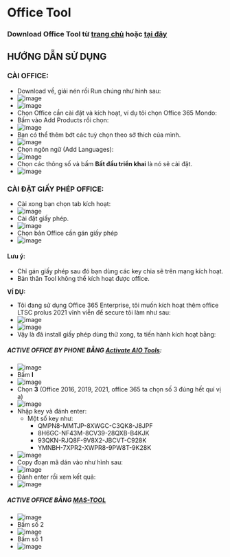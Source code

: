 # Office Tool ##

### Download Office Tool từ [trang chủ](https://otp.landian.vip/en-us/download.html) hoặc [tại đây](https://1drv.ms/f/s!AmvuvqBBIcK6hRAVsoKtX3IMry13?e=fXuFeU)

## HƯỚNG DẪN SỬ DỤNG ##

### CÀI OFFICE: ##
- Download về, giải nén rồi Run chúng như hình sau:
- ![image](https://github.com/BsNgChiThanh/OfficeTool/assets/82578024/eff7536f-669e-4a65-b3a6-af12a72c242b)
- ![image](https://github.com/BsNgChiThanh/OfficeTool/assets/82578024/0279d0c8-6716-4f33-be30-d8af922753f3)
- Chọn Office cần cài đặt và kích hoạt, ví dụ tôi chọn Office 365 Mondo:
- Bấm vào Add Products rồi chọn:
- ![image](https://github.com/BsNgChiThanh/OfficeTool/assets/82578024/bd59853e-3eaf-4bef-b07d-6395d80cd3d8)
- Bạn có thể thêm bớt các tuỳ chọn theo sở thích của mình.
- ![image](https://github.com/BsNgChiThanh/OfficeTool/assets/82578024/37762e0f-0d6d-41ed-84dd-58ca58d34aee)
- Chọn ngôn ngữ (Add Languages):
- ![image](https://github.com/BsNgChiThanh/OfficeTool/assets/82578024/b532c64c-12d1-4996-8348-3667271cf65c)
- Chọn các thông số và bấm **Bất đầu triển khai** là nó sẽ cài đặt.
- ![image](https://github.com/BsNgChiThanh/OfficeTool/assets/82578024/18cc0214-72fe-40b5-9c04-f923f1180d00)

### CÀI ĐẶT GIẤY PHÉP OFFICE: ###
- Cài xong bạn chọn tab kích hoạt:
- ![image](https://github.com/BsNgChiThanh/OfficeTool/assets/82578024/2427f2eb-f82b-40ca-87c6-0e116c61ac75)
- Cài đặt giấy phép.
- ![image](https://github.com/BsNgChiThanh/OfficeTool/assets/82578024/249b730d-3eb9-4117-9df3-7a77ea89904a)
- Chọn bản Office cần gán giấy phép
- ![image](https://github.com/BsNgChiThanh/OfficeTool/assets/82578024/a5cc067d-32bd-4002-952c-88a6e4d394a7)

#### Lưu ý: ####
- Chỉ gán giấy phép sau đó bạn dùng các key chia sẽ trên mạng kích hoạt.
- Bản thân Tool không thể kích hoạt được office.

**VÍ DỤ:**

- Tôi đang sử dụng Office 365 Enterprise, tôi muốn kích hoạt thêm office LTSC prolus 2021 vĩnh viễn để secure tôi làm như sau:
- ![image](https://github.com/BsNgChiThanh/OfficeTool/assets/82578024/7671f207-db3f-497c-affb-289f91dc7fa6)
- ![image](https://github.com/BsNgChiThanh/OfficeTool/assets/82578024/4462a0a3-1fe6-4680-baff-0fe270f229e4)
- Vậy là đã install giấy phép dùng thử xong, ta tiến hành kích hoạt bằng: 

##### ACTIVE OFFICE BY PHONE BẰNG [Activate AIO Tools](https://github.com/BsNgChiThanh/ActivateAIOTools/edit/IMP/README.md): #####
- ![image](https://github.com/BsNgChiThanh/ActivateAIOTools/assets/82578024/83b018c0-bcef-4e90-ba5b-02eb1e8fe0a4)
- Bấm **I**
- ![image](https://github.com/BsNgChiThanh/ActivateAIOTools/assets/82578024/6170852b-15a2-49db-b2fb-250a2dcd6fff)
- Chọn **3** (Office 2016, 2019, 2021, office 365 ta chọn số 3 đúng hết quí vị ạ)
- ![image](https://github.com/BsNgChiThanh/ActivateAIOTools/assets/82578024/e969d198-ca17-4750-90e0-58da82ca3a1d)
- Nhập key và đánh enter:
  - Một số key như:
    - QMPN8-MMTJP-8XWGC-C3QK8-J8JPF
    - 8H6GC-NF43M-8CV39-28QXB-B4KJK
    - 93QKN-RJQ8F-9V8X2-JBCVT-C928K
    - YMNBH-7XPR2-XWPR8-9PW8T-9K28K
- ![image](https://github.com/BsNgChiThanh/ActivateAIOTools/assets/82578024/26d2dd3b-97c5-4f7b-b482-eb28a229d52d)
- Copy đoạn mã dán vào như hình sau:
- ![image](https://github.com/BsNgChiThanh/ActivateAIOTools/assets/82578024/ebd21143-9c95-4d9d-93e7-cba59b5d062a)
- Đánh enter rồi xem kết quả:
- ![image](https://github.com/BsNgChiThanh/ActivateAIOTools/assets/82578024/2c4b80b0-12ff-4e95-aec4-95a22346782e)

##### ACTIVE OFFICE BẰNG [MAS-TOOL](https://github.com/BsNgChiThanh/MAS-TOOL/edit/IMP/README.md) #####
- ![image](https://github.com/BsNgChiThanh/OfficeTool/assets/82578024/0ea726fb-aa05-4e0c-96ee-cc793caf2ee4)
- Bấm số 2
- ![image](https://github.com/BsNgChiThanh/OfficeTool/assets/82578024/4a1d4441-0c7e-4d56-8ee5-cf5512d9e202)
- Bấm số 1
- ![image](https://github.com/BsNgChiThanh/OfficeTool/assets/82578024/5bc049ed-69e1-4b65-8986-3acc3cd97e61)
